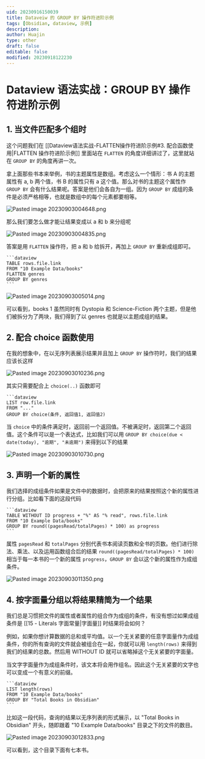 ```yaml
---
uid: 20230916150039
title: Dataveiw 的 GROUP BY 操作符进阶示例
tags: [Obsidian, dataview, 示例]
description: 
author: Huajin
type: other
draft: false
editable: false
modified: 20230918122230
---
```


# Dataview 语法实战：GROUP BY 操作符进阶示例

## 1. 当文件匹配多个组时

这个问题我们在 [[Dataview语法实战-FLATTEN操作符进阶示例#3. 配合函数使用|FLATTEN 操作符进阶示例]] 里面站在 `FLATTEN` 的角度详细讲过了，这里就站在 `GROUP BY` 的角度再讲一次。

拿上面那些书本来举例，书的主题属性是数组。考虑这么一个情形：书 A 的主题属性有 a, b 两个值，书 B 的属性只有 a 这个值。那么对书的主题这个属性作 `GROUP BY` 会有什么结果呢。答案是他们会各自为一组。因为 `GROUP BY` 成组的条件是必须严格相等，也就是数组中的每个元素都要相等。

![Pasted image 20230903004648.png](https://cdn.pkmer.cn/images/Pasted%20image%2020230903004648.png!pkmer)

那么我们要怎么做才能让结果变成以 a 和 b 来分组呢

![Pasted image 20230903004835.png](https://cdn.pkmer.cn/images/Pasted%20image%2020230903004835.png!pkmer)

答案是用 `FLATTEN` 操作符，把 a 和 b 给拆开，再加上 `GROUP BY` 重新成组即可。

`````示例代码
```dataview
TABLE rows.file.link
FROM "10 Example Data/books"
FLATTEN genres
GROUP BY genres
```
`````

![Pasted image 20230903005014.png](https://cdn.pkmer.cn/images/Pasted%20image%2020230903005014.png!pkmer)

可以看到，books 1 虽然同时有 Dystopia 和 Science-Fiction 两个主题，但是他们被拆分为了两块，我们得到了以 genres 也就是以主题成组的结果。

## 2. 配合 choice 函数使用

在我的想象中，在以无序列表展示结果并且加上 `GROUP BY` 操作符时，我们的结果应该长这样

![Pasted image 20230903010236.png](https://cdn.pkmer.cn/images/Pasted%20image%2020230903010236.png!pkmer)

其实只需要配合上 `choice(..)` 函数即可

`````示例代码
```dataview
LIST row.file.link
FROM "..."
GROUP BY choice(条件, 返回值1, 返回值2)
`````

当 `choice` 中的条件满足时，返回前一个返回值。不被满足时，返回第二个返回值。这个条件可以是一个表达式，比如我们可以用 `GROUP BY choice(due < date(today), "逾期", "未逾期")` 来得到以下的结果

![Pasted image 20230903010730.png](https://cdn.pkmer.cn/images/Pasted%20image%2020230903010730.png!pkmer)

## 3. 声明一个新的属性

我们选择的成组条件如果是文件中的数据时，会把原来的结果按照这个新的属性进行分组。比如看下面的这段代码

`````示例代码
```dataview
TABLE WITHOUT ID progress + "%" AS "% read", rows.file.link
FROM "10 Example Data/books"
GROUP BY round((pagesRead/totalPages) * 100) as progress
```
`````

属性 `pagesRead` 和 `totalPages` 分别代表书本阅读页数和全书的页数。他们进行除法、乘法、以及运用函数组合后的结果 `round((pagesRead/totalPages) * 100)` 相当于每一本书的一个新的属性 `progress`，`GROUP BY` 会以这个新的属性作为成组条件。

![Pasted image 20230903011350.png](https://cdn.pkmer.cn/images/Pasted%20image%2020230903011350.png!pkmer)

## 4. 按字面量分组以将结果精简为一个结果

我们总是习惯把文件的属性或者属性的组合作为成组的条件，有没有想过如果成组条件是 [[15 - Literals 字面常量|字面量]] 时结果将会如何？

例如，如果你想计算数据的总和或平均值。以一个无关紧要的任意字面量作为成组条件，你的所有查询的文件就会被组合在一起，你就可以用 `length(rows)` 来得到我们的结果的总数。然后用 WITHOUT ID 就可以省略掉这个无关紧要的字面量。

当文字字面量作为成组条件时，该文本将会用作组名。因此这个无关紧要的文字也可以变成一个有意义的前缀。

`````示例代码
```dataview
LIST length(rows) 
FROM "10 Example Data/books"
GROUP BY "Total Books in Obsidian"
```
`````

比如这一段代码，查询的结果以无序列表的形式展示，以 "Total Books in Obsidian" 开头，随即跟着 "10 Example Data/books" 目录之下的文件的数目。

![Pasted image 20230903012833.png](https://cdn.pkmer.cn/images/Pasted%20image%2020230903012833.png!pkmer)

可以看到，这个目录下面有七本书。